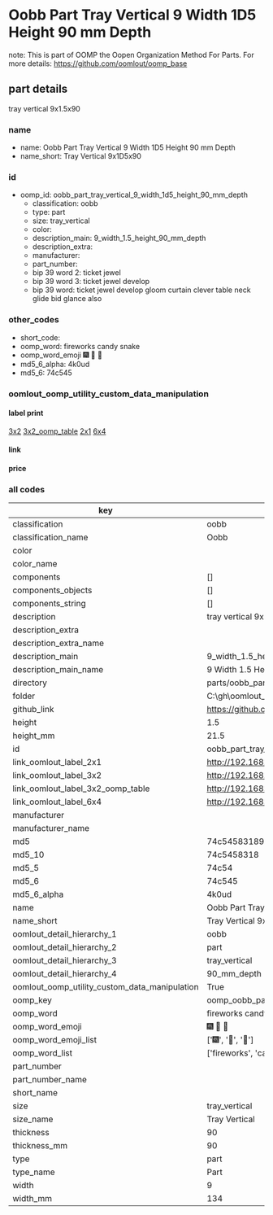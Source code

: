 # Oobb Part Tray Vertical 9 Width 1D5 Height 90 mm Depth  

note: This is part of OOMP the Oopen Organization Method For Parts. For more details: https://github.com/oomlout/oomp_base

##  part details
  



tray vertical 9x1.5x90



### name
* name: Oobb Part Tray Vertical 9 Width 1D5 Height 90 mm Depth
* name_short: Tray Vertical 9x1D5x90 
### id
* oomp_id: oobb_part_tray_vertical_9_width_1d5_height_90_mm_depth
  * classification: oobb
  * type: part
  * size: tray_vertical
  * color: 
  * description_main: 9_width_1.5_height_90_mm_depth
  * description_extra: 
  * manufacturer: 
  * part_number: 
  * bip 39 word 2: ticket jewel
  * bip 39 word 3: ticket jewel develop
  * bip 39 word: ticket jewel develop gloom curtain clever table neck glide bid glance also

### other_codes
* short_code: 
* oomp_word: fireworks candy snake
* oomp_word_emoji :fireworks: :candy: :snake:
* md5_6_alpha: 4k0ud
* md5_6: 74c545






### oomlout_oomp_utility_custom_data_manipulation
#### label print
[3x2](http://192.168.1.245:1112/?label=oomp%204k0ud)
[3x2_oomp_table](http://192.168.1.108:1112/?label=oomp%204k0ud)
[2x1](http://192.168.1.242:1112/?label=oomp%204k0ud)
[6x4](http://192.168.1.55:1112/?label=oomp%204k0ud)    

#### link

                              

#### price







### all codes 
| key | value |  
| --- | --- |  
| classification | oobb |  
| classification_name | Oobb |  
| color |  |  
| color_name |  |  
| components | [] |  
| components_objects | [] |  
| components_string | [] |  
| description | tray vertical 9x1.5x90 |  
| description_extra |  |  
| description_extra_name |  |  
| description_main | 9_width_1.5_height_90_mm_depth |  
| description_main_name | 9 Width 1.5 Height 90 mm Depth |  
| directory | parts/oobb_part_tray_vertical_9_width_1d5_height_90_mm_depth |  
| folder | C:\gh\oomlout_oobb_version_4_generated_parts\parts\oobb_part_tray_vertical_9_width_1d5_height_90_mm_depth |  
| github_link | https://github.com/oomlout/oomlout_oomp_part_src/tree/main/parts/oobb_part_tray_vertical_9_width_1d5_height_90_mm_depth |  
| height | 1.5 |  
| height_mm | 21.5 |  
| id | oobb_part_tray_vertical_9_width_1d5_height_90_mm_depth |  
| link_oomlout_label_2x1 | http://192.168.1.242:1112/?label=oomp%204k0ud |  
| link_oomlout_label_3x2 | http://192.168.1.245:1112/?label=oomp%204k0ud |  
| link_oomlout_label_3x2_oomp_table | http://192.168.1.108:1112/?label=oomp%204k0ud |  
| link_oomlout_label_6x4 | http://192.168.1.55:1112/?label=oomp%204k0ud |  
| manufacturer |  |  
| manufacturer_name |  |  
| md5 | 74c545831893bb9caa1b1636791dff0d |  
| md5_10 | 74c5458318 |  
| md5_5 | 74c54 |  
| md5_6 | 74c545 |  
| md5_6_alpha | 4k0ud |  
| name | Oobb Part Tray Vertical 9 Width 1D5 Height 90 mm Depth |  
| name_short | Tray Vertical 9x1D5x90  |  
| oomlout_detail_hierarchy_1 | oobb |  
| oomlout_detail_hierarchy_2 | part |  
| oomlout_detail_hierarchy_3 | tray_vertical |  
| oomlout_detail_hierarchy_4 | 90_mm_depth |  
| oomlout_oomp_utility_custom_data_manipulation | True |  
| oomp_key | oomp_oobb_part_tray_vertical_9_width_1d5_height_90_mm_depth |  
| oomp_word | fireworks candy snake |  
| oomp_word_emoji | :fireworks: :candy: :snake: |  
| oomp_word_emoji_list | [':fireworks:', ':candy:', ':snake:'] |  
| oomp_word_list | ['fireworks', 'candy', 'snake'] |  
| part_number |  |  
| part_number_name |  |  
| short_name |  |  
| size | tray_vertical |  
| size_name | Tray Vertical |  
| thickness | 90 |  
| thickness_mm | 90 |  
| type | part |  
| type_name | Part |  
| width | 9 |  
| width_mm | 134 |  
